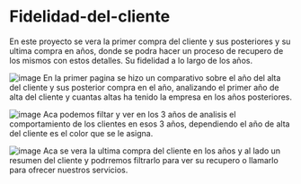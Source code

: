 # Fidelidad-del-cliente
En este proyecto se vera la primer compra del cliente y sus posteriores y su ultima compra en años, donde se podra hacer un proceso de recupero de los mismos con estos detalles. Su fidelidad a lo largo de los años.

![image](https://user-images.githubusercontent.com/110839926/192168337-9291f8c4-5ef1-469e-b101-e6e9d26f2445.png)
En la primer pagina se hizo un comparativo sobre el año del alta del cliente y sus posterior compra en el año, analizando el primer año de alta del cliente y cuantas altas ha tenido la empresa en los años posteriores.

![image](https://user-images.githubusercontent.com/110839926/192168420-577dbaf5-4aed-4d59-b5cf-e83bd20dab65.png)
Aca podemos filtar y ver en los 3 años de analisis el comportamiento de los clientes en esos 3 años, dependiendo el año de alta del cliente es el color que se le asigna.

![image](https://user-images.githubusercontent.com/110839926/192168512-3f165c8b-dc12-438a-b76d-6258d3452a53.png)
Aca se vera la ultima compra del cliente en los años y al lado un resumen del cliente y podrremos filtrarlo para ver su recupero o llamarlo para ofrecer nuestros servicios.

